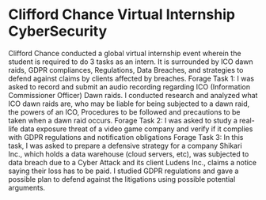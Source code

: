 # Clifford Chance Virtual Internship CyberSecurity
Clifford Chance conducted a global virtual internship event wherein the student is required to do 3 tasks as an intern. It is surrounded by ICO dawn raids, GDPR compliances, Regulations, Data Breaches, and strategies to defend against claims by clients affected by breaches. Forage Task 1: I was asked to record and submit an audio recording regarding ICO (Information Commissioner Officer) Dawn raids. I conducted research and analyzed what ICO dawn raids are, who may be liable for being subjected to a dawn raid, the powers of an ICO, Procedures to be followed and precautions to be taken when a dawn raid occurs.  Forage Task 2: I was asked to study a real-life data exposure threat of a video game company and verify if it complies with GDPR regulations and notification obligations  Forage Task 3: In this task, I was asked to prepare a defensive strategy for a company Shikari Inc., which holds a data warehouse (cloud servers, etc), was subjected to data breach due to a Cyber Attack and its client Ludens Inc., claims a notice saying their loss has to be paid. I studied GDPR regulations and gave a possible plan to defend against the litigations using possible potential arguments.
